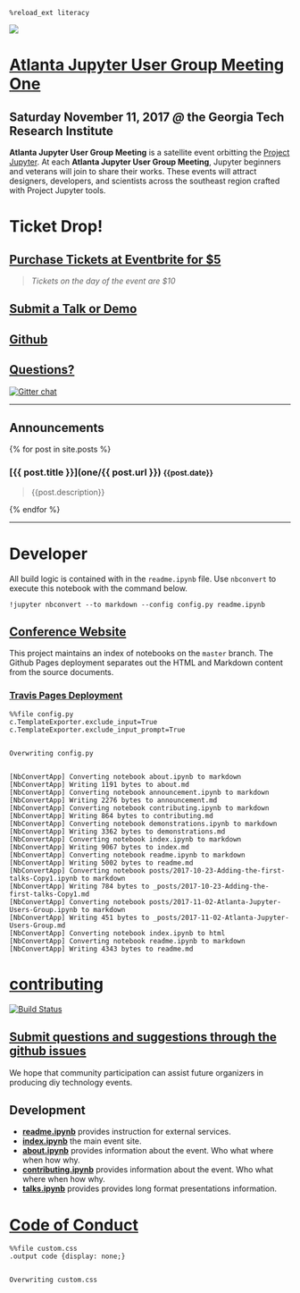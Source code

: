 

    %reload_ext literacy




![](https://user-images.githubusercontent.com/4236275/32387941-61eb6494-c09c-11e7-8e39-510689aab037.png)

# [Atlanta Jupyter User Group Meeting](https://callisto-morns.github.io/) [One](https://callisto-morns.github.io/)

## Saturday November 11, 2017 _@_ the Georgia Tech Research Institute

__Atlanta Jupyter User Group Meeting__ is a satellite event orbitting the [Project Jupyter](https://jupyter.org).  At each __Atlanta Jupyter User Group Meeting__, Jupyter beginners and veterans will join to share their works.  These events will attract designers, developers, and scientists across the southeast region crafted with Project Jupyter tools.

# Ticket Drop!

## [Purchase Tickets at Eventbrite for $5](https://www.eventbrite.com/e/callisto-morn-one-an-event-for-jupyter-users-tickets-39268778975)

> *Tickets on the day of the event are $10*

## [Submit a Talk or Demo](https://docs.google.com/forms/d/e/1FAIpQLSfY1c4y2vLE-q3VMBjOpvTi4pK5D6Q9KudNk25AsxQUjsT3eA/viewform)


## [Github](https://github.com/callisto-morns/one) 


## [Questions?](https://github.com/callisto-morns/one/issues) 

[![Gitter chat](https://badges.gitter.im/callisto-one/Lobby.png)](https://gitter.im/callisto-one/Lobby)

---

## Announcements

{% for post in site.posts %}

### [{{ post.title }}](one/{{ post.url }}) <small>{{post.date}}</small>

> {{post.description}}

{% endfor %}



---

# Developer

All build logic is contained with in the `readme.ipynb` file.  Use `nbconvert` to execute this notebook with the command below.

    !jupyter nbconvert --to markdown --config config.py readme.ipynb
    
## [Conference Website](https://tonyfast.github.io/callistory/)


This project maintains an index of notebooks on the `master` branch.  The Github Pages deployment separates out the HTML and Markdown content from the source documents.   

### [Travis Pages Deployment](https://docs.travis-ci.com/user/deployment/pages/)


    %%file config.py
    c.TemplateExporter.exclude_input=True
    c.TemplateExporter.exclude_input_prompt=True


    Overwriting config.py


    [NbConvertApp] Converting notebook about.ipynb to markdown
    [NbConvertApp] Writing 1191 bytes to about.md
    [NbConvertApp] Converting notebook announcement.ipynb to markdown
    [NbConvertApp] Writing 2276 bytes to announcement.md
    [NbConvertApp] Converting notebook contributing.ipynb to markdown
    [NbConvertApp] Writing 864 bytes to contributing.md
    [NbConvertApp] Converting notebook demonstrations.ipynb to markdown
    [NbConvertApp] Writing 3362 bytes to demonstrations.md
    [NbConvertApp] Converting notebook index.ipynb to markdown
    [NbConvertApp] Writing 9067 bytes to index.md
    [NbConvertApp] Converting notebook readme.ipynb to markdown
    [NbConvertApp] Writing 5002 bytes to readme.md
    [NbConvertApp] Converting notebook posts/2017-10-23-Adding-the-first-talks-Copy1.ipynb to markdown
    [NbConvertApp] Writing 784 bytes to _posts/2017-10-23-Adding-the-first-talks-Copy1.md
    [NbConvertApp] Converting notebook posts/2017-11-02-Atlanta-Jupyter-Users-Group.ipynb to markdown
    [NbConvertApp] Writing 451 bytes to _posts/2017-11-02-Atlanta-Jupyter-Users-Group.md
    [NbConvertApp] Converting notebook index.ipynb to html
    [NbConvertApp] Converting notebook readme.ipynb to markdown
    [NbConvertApp] Writing 4343 bytes to readme.md




# [contributing](contributing.ipynb)

[![Build Status](https://travis-ci.org/callisto-morns/one.svg?branch=master)](https://travis-ci.org/callisto-morns/one)

## [Submit questions and suggestions through the github issues](https://github.com/tonyfast/callistory/issues)

We hope that community participation can assist future organizers in producing diy technology events.

## Development

* __[readme.ipynb](readme.ipynb)__ provides instruction for external services.
* __[index.ipynb](readme.ipynb)__ the main event site.
* __[about.ipynb](about.ipynb)__ provides information about the event.  Who what where when how why.
* __[contributing.ipynb](about.ipynb)__ provides information about the event.  Who what where when how why.
* __[talks.ipynb](long.ipynb)__ provides provides long format presentations information.

# [Code of Conduct](code_of_conduct.md)




    %%file custom.css
    .output code {display: none;}


    Overwriting custom.css

